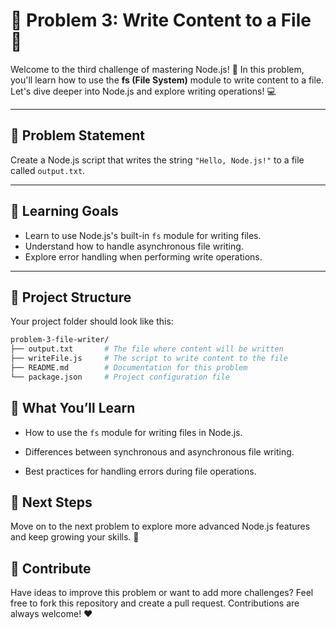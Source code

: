# 🌟 Problem 3: Write Content to a File 🌟

Welcome to the third challenge of mastering Node.js! 🚀 In this problem, you'll learn how to use the **fs (File System)** module to write content to a file. Let's dive deeper into Node.js and explore writing operations! 💻

---

## 📝 Problem Statement

Create a Node.js script that writes the string `"Hello, Node.js!"` to a file called `output.txt`.

---

## 🎯 Learning Goals

- Learn to use Node.js's built-in `fs` module for writing files.
- Understand how to handle asynchronous file writing.
- Explore error handling when performing write operations.

---

## 📂 Project Structure

Your project folder should look like this:

```bash
problem-3-file-writer/
├── output.txt       # The file where content will be written
├── writeFile.js     # The script to write content to the file
├── README.md        # Documentation for this problem
└── package.json     # Project configuration file
```

## 🧠 What You’ll Learn

- How to use the `fs` module for writing files in Node.js.

- Differences between synchronous and asynchronous file writing.

- Best practices for handling errors during file operations.

## 🚀 Next Steps

Move on to the next problem to explore more advanced Node.js features and keep growing your skills. 🎉

## 🤝 Contribute

Have ideas to improve this problem or want to add more challenges? Feel free to fork this repository and create a pull request. Contributions are always welcome! ❤️

